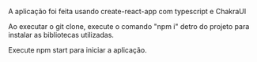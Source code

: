 A aplicação foi feita usando create-react-app com typescript e ChakraUI

Ao executar o git clone, execute o comando "npm i" detro do projeto para instalar as bibliotecas utilizadas.

Execute npm start para iniciar a aplicação.
